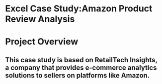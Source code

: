 #  Excel Case Study:Amazon Product Review Analysis

# Project Overview 
## This case study is based on RetailTech Insights, a company that provides e-commerce analytics solutions to sellers on platforms like Amazon.
